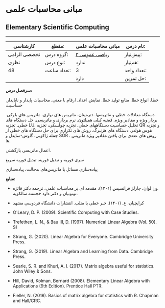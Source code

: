 # مبانی محاسبات علمی
## Elementary Scientific Computing
_______________________________________________________________________________
| کارشناسی     | مقطع:       | مبانی محاسبات علمی                                      | نام درس:    |
| ------------ | ----------- | ------------------------------------------------------- | ----------- |
| تخصصی الزامی | گروه درس:   | [ریاضی عمومی ۲](../docs/curriculum/base/Calculus-II.md) | پیش‌نیاز:   |
| نظری         | نوع درس:    | ندارد                                                   | هم‌نیاز:    |
| 48           | تعداد ساعت: | 3                                                       | تعداد واحد: |
|              |             |  دارد                                                   | حل تمرین:   |

**سرفصل درس:**

خطا. انواع خطا. منابع تولید خطا. نمایش اعداد. ارقام با معنی. محاسبات پایدار و ناپایدار. حساسیت

دستگاه معادلات خطی و ماتریسها. دترمینان. ماتریس های نواری. ماتریس های بلوکی. بردار ویژه و مقادیر ویژه. قضیه کیلی همیلتون. نرم برداری و ماتریسی. حل دستگاه های خطی. تجزیه LU. تحلیل حساسیت دستگاههای خطی. تجزیه چولسکی، تجزیه QR و تجزیه هوس هولدر. دستگاه های هزنبرگ. روش های تکراری برای حل دستگاه های خطی از جمله ژاکوبی، گاوس-سایدل و SOR . روش های عددی برای یافتن مقادیر ویژه ماتریس ها. 

اعمال ماتریسی بازگشتی.

سری فوریه و تبدیل فوریه. تبدیل فوریه سریع 

پیاده‌سازی مسائل با ماتریس‌های بدحالت، پیاده‌سازی

**منابع:**


- ون لوان، چارلز فرانسیس (۱۴۰۱)،  مقدمه ای بر محاسبات علمی، ترجمه دکتر فائزه توتونیان و دکتر داود خجسته سالکویه.

- کرایچیان، ع. (۱۴۰۱). جبر خطی با متلب. انتشارات دانشگاه فردوسی مشهد

- O'Leary, D. P. (2009). Scientific Computing with Case Studies.

- Trefethen, L. N., & Bau III, D. (1997). Numerical Linear Algebra (Vol. 50). SI

- Strang, G. (2020). Linear Algebra for Everyone. Cambridge University Press.

- Strang, G. (2019). Linear Algebra and Learning from Data. Cambridge Press.

- Searle, S. R. and Khuri, A. I. (2017). Matrix algebra useful for statistics. John Wiley & Sons.

- Hill, David, Kolman, Bernard (2008). Elementary Linear Algebra with Applications (9th Edition). Prentice Hall PTR. 

- Fieller, N. (2018). Basics of matrix algebra for statistics with R. Chapman and Hall/CRC.

